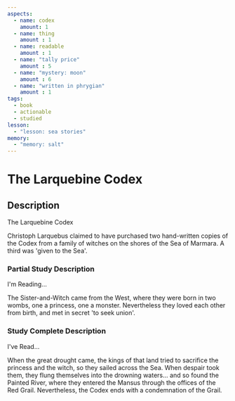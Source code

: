 ```yaml
---
aspects: 
  - name: codex
    amount: 1
  - name: thing
    amount : 1
  - name: readable
    amount : 1
  - name: "tally price"
    amount : 5
  - name: "mystery: moon"
    amount : 6
  - name: "written in phrygian"
    amount : 1
tags:
  - book
  - actionable
  - studied
lesson:
  - "lesson: sea stories"
memory:
  - "memory: salt"
---
```


# The Larquebine Codex

## Description
The Larquebine Codex

Christoph Larquebus claimed to have purchased two hand-written copies of the Codex from a family of witches on the shores of the Sea of Marmara. A third was 'given to the Sea'.
### Partial Study Description
I'm Reading...

The Sister-and-Witch came from the West, where they were born in two wombs, one a princess, one a monster. Nevertheless they loved each other from birth, and met in secret 'to seek union'.
### Study Complete Description
I've Read...

When the great drought came, the kings of that land tried to sacrifice the princess and the witch, so they sailed across the Sea. When despair took them, they flung themselves into the drowning waters... and so found the Painted River, where they entered the Mansus through the offices of the Red Grail. Nevertheless, the Codex ends with a condemnation of the Grail.